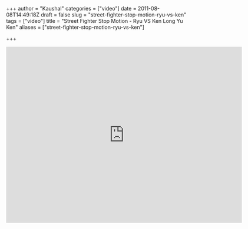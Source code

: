 +++
author = "Kaushal"
categories = ["video"]
date = 2011-08-08T14:49:18Z
draft = false
slug = "street-fighter-stop-motion-ryu-vs-ken"
tags = ["video"]
title = "Street Fighter Stop Motion - Ryu VS Ken Long Yu Ken"
aliases = ["street-fighter-stop-motion-ryu-vs-ken"]

+++

<iframe src="http://www.youtube.com/embed/nraSI-uaDX4" frameborder=0 allowfullscreen width=640 height=480></iframe>
